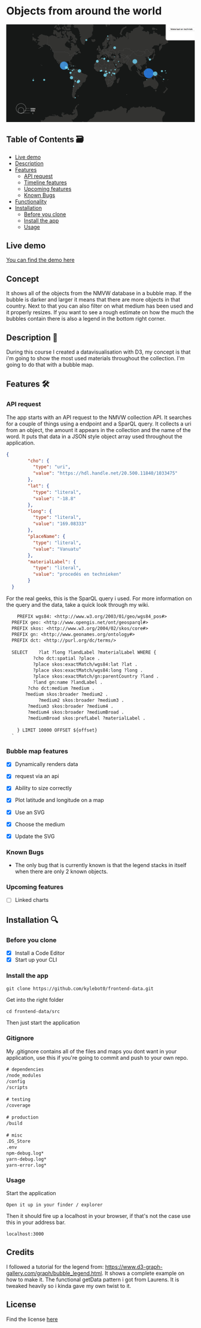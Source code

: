 # Objects from around the world
![preview](https://github.com/kylebot0/frontend-data/blob/master/gh-images/Schermafbeelding%202019-11-28%20om%2011.48.40.png)
## Table of Contents 🗃

- [Live demo](#Live-demo)
- [Description](#Description)
- [Features](#Features)
  - [API request](#API-request)
  - [Timeline features](#Timeline-features)
  - [Upcoming features](#Upcoming-features)
  - [Known Bugs](#Known-Bugs)
- [Functionality](#Functionality)
- [Installation](#Installation)
  - [Before you clone](#Before-you-clone)
  - [Install the app](#Install-the-app)
  - [Usage](#Usage)
  
## Live demo

[You can find the demo here](https://kylebot0.github.io/frontend-data/)

## Concept

It shows all of the objects from the NMVW database in a bubble map. If the bubble is darker and larger it means that there are more objects in that country. Next to that you can also filter on what medium has been used and it properly resizes. If you want to see a rough estimate on how the much the bubbles contain there is also a legend in the bottom right corner.

## Description 📝

During this course I created a datavisualisation with D3, my concept is that i'm going to show the most used materials throughout the collection. I'm going to do that with a bubble map.

## Features 🛠️

### API request

The app starts with an API request to the NMVW collection API. It searches for a couple of things using a endpoint and a SparQL query. It collects a uri from an object, the amount it appears in the collection and the name of the word. It puts that data in a JSON style object array used throughout the application.


```json
{
        "cho": {
          "type": "uri",
          "value": "https://hdl.handle.net/20.500.11840/1033475"
        },
        "lat": {
          "type": "literal",
          "value": "-18.8"
        },
        "long": {
          "type": "literal",
          "value": "169.08333"
        },
        "placeName": {
          "type": "literal",
          "value": "Vanuatu"
        },
        "materialLabel": {
          "type": "literal",
          "value": "procedés en technieken"
        }
  }
```

For the real geeks, this is the SparQL query i used. For more information on the query and the data, take a quick look through my wiki.

```sparql
    PREFIX wgs84: <http://www.w3.org/2003/01/geo/wgs84_pos#>
  PREFIX geo: <http://www.opengis.net/ont/geosparql#>
  PREFIX skos: <http://www.w3.org/2004/02/skos/core#>
  PREFIX gn: <http://www.geonames.org/ontology#>
  PREFIX dct: <http://purl.org/dc/terms/>

  SELECT 	?lat ?long ?landLabel ?materialLabel WHERE {
          ?cho dct:spatial ?place .
          ?place skos:exactMatch/wgs84:lat ?lat .
          ?place skos:exactMatch/wgs84:long ?long .
          ?place skos:exactMatch/gn:parentCountry ?land .
          ?land gn:name ?landLabel .
        ?cho dct:medium ?medium .
       ?medium skos:broader ?medium2 .
			?medium2 skos:broader ?medium3 .
  		?medium3 skos:broader ?medium4 .
  		?medium4 skos:broader ?mediumBroad .
  		?mediumBroad skos:prefLabel ?materialLabel .

    } LIMIT 10000 OFFSET ${offset}
  `
```

### Bubble map features

- [x] Dynamically renders data
- [x] request via an api
- [x] Ability to size correctly
- [x] Plot latitude and longitude on a map
- [x] Use an SVG
- [x] Choose the medium
- [x] Update the SVG


### Known Bugs

- The only bug that is currently known is that the legend stacks in itself when there are only 2 known objects.

### Upcoming features

- [ ] Linked charts


## Installation 🔍

### Before you clone

- [x] Install a Code Editor
- [x] Start up your CLI

### Install the app
```
git clone https://github.com/kylebot0/frontend-data.git
```
Get into the right folder
```
cd frontend-data/src
```
Then just start the application

### Gitignore
My .gitignore contains all of the files and maps you dont want in your application, use this if you're going to commit and push to your own repo.
```
# dependencies
/node_modules
/config
/scripts

# testing
/coverage

# production
/build

# misc
.DS_Store
.env
npm-debug.log*
yarn-debug.log*
yarn-error.log*
```

### Usage

Start the application
```
Open it up in your finder / explorer
```

Then it should fire up a localhost in your browser, if that's not the case use this in your address bar.
```
localhost:3000
```

## Credits

I followed a tutorial for the legend from: https://www.d3-graph-gallery.com/graph/bubble_legend.html. It shows a complete example on how to make it. The functional getData pattern i got from Laurens. It is tweaked heavily so i kinda gave my own twist to it.


## License
Find the license [here](https://github.com/kylebot0/frontend-data/blob/master/LICENSE)


